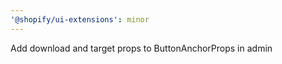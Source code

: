 ```yaml
---
'@shopify/ui-extensions': minor
---
```


Add download and target props to ButtonAnchorProps in admin
